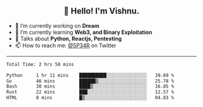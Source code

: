 <h2 align="center">👋 Hello! I'm Vishnu.</h2>


- 🔭 I’m currently working on **Dream**
- 🌱 I’m currently learning **Web3, and Binary Exploitation**
- 💬 Talks about **Python, Reactjs, Pentesting**
- 📫 How to reach me: [@5P34R](https://twitter.com/Vishnu27302693) on Twitter

---
<!--START_SECTION:waka-->

```txt
Total Time: 2 hrs 58 mins

Python     1 hr 11 mins    ██████████░░░░░░░░░░░░░░░   39.69 %
Go         46 mins         ██████▒░░░░░░░░░░░░░░░░░░   25.78 %
Bash       30 mins         ████▒░░░░░░░░░░░░░░░░░░░░   16.85 %
Rust       22 mins         ███░░░░░░░░░░░░░░░░░░░░░░   12.57 %
HTML       8 mins          █▒░░░░░░░░░░░░░░░░░░░░░░░   04.83 %
```

<!--END_SECTION:waka-->
